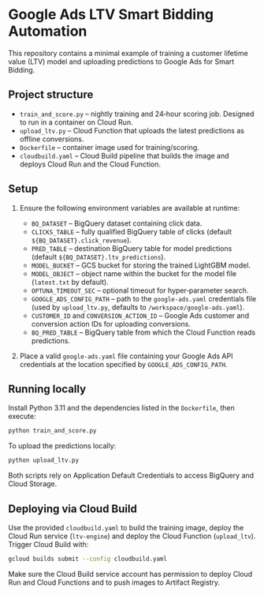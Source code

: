 # Google Ads LTV Smart Bidding Automation

This repository contains a minimal example of training a customer lifetime value (LTV) model and uploading predictions to Google Ads for Smart Bidding.

## Project structure

- `train_and_score.py` – nightly training and 24‑hour scoring job. Designed to run in a container on Cloud Run.
- `upload_ltv.py` – Cloud Function that uploads the latest predictions as offline conversions.
- `Dockerfile` – container image used for training/scoring.
- `cloudbuild.yaml` – Cloud Build pipeline that builds the image and deploys Cloud Run and the Cloud Function.

## Setup

1. Ensure the following environment variables are available at runtime:

   - `BQ_DATASET` – BigQuery dataset containing click data.
   - `CLICKS_TABLE` – fully qualified BigQuery table of clicks (default `${BQ_DATASET}.click_revenue`).
   - `PRED_TABLE` – destination BigQuery table for model predictions (default `${BQ_DATASET}.ltv_predictions`).
   - `MODEL_BUCKET` – GCS bucket for storing the trained LightGBM model.
   - `MODEL_OBJECT` – object name within the bucket for the model file (`latest.txt` by default).
   - `OPTUNA_TIMEOUT_SEC` – optional timeout for hyper‑parameter search.
   - `GOOGLE_ADS_CONFIG_PATH` – path to the `google-ads.yaml` credentials file (used by `upload_ltv.py`, defaults to `/workspace/google-ads.yaml`).
   - `CUSTOMER_ID` and `CONVERSION_ACTION_ID` – Google Ads customer and conversion action IDs for uploading conversions.
   - `BQ_PRED_TABLE` – BigQuery table from which the Cloud Function reads predictions.

2. Place a valid `google-ads.yaml` file containing your Google Ads API credentials at the location specified by `GOOGLE_ADS_CONFIG_PATH`.

## Running locally

Install Python 3.11 and the dependencies listed in the `Dockerfile`, then execute:

```bash
python train_and_score.py
```

To upload the predictions locally:

```bash
python upload_ltv.py
```

Both scripts rely on Application Default Credentials to access BigQuery and Cloud Storage.

## Deploying via Cloud Build

Use the provided `cloudbuild.yaml` to build the training image, deploy the Cloud Run service (`ltv-engine`) and deploy the Cloud Function (`upload_ltv`). Trigger Cloud Build with:

```bash
gcloud builds submit --config cloudbuild.yaml
```

Make sure the Cloud Build service account has permission to deploy Cloud Run and Cloud Functions and to push images to Artifact Registry.

